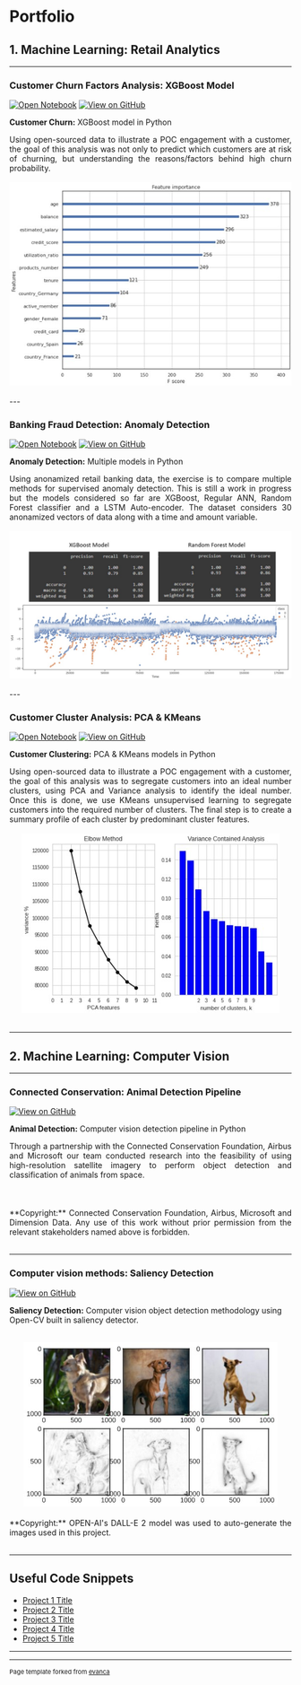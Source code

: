 # Portfolio

## 1. Machine Learning: Retail Analytics
---

### Customer Churn Factors Analysis: XGBoost Model

[![Open Notebook](https://img.shields.io/badge/Jupyter-Open_Notebook-blue?logo=Jupyter)](Projects/CustomerChurn/CustomerChurn.ipynb)
[![View on GitHub](https://img.shields.io/badge/GitHub-View_on_GitHub-blue?logo=GitHub)](https://github.com/markramn/markramn.github.io/tree/main/Projects/CustomerChurn)

**Customer Churn:** XGBoost model in Python

<div style="text-align: justify">Using open-sourced data to illustrate a POC engagement with a customer, the goal of this analysis was not only to predict which customers are at risk of churning, but understanding the reasons/factors behind high churn probability. </div>

<br>
<center><img src="Base/images/CustomerChurn_Header.jpg"></center>
<br>
---

### Banking Fraud Detection: Anomaly Detection

[![Open Notebook](https://img.shields.io/badge/Jupyter-Open_Notebook-blue?logo=Jupyter)](Projects/FraudDetection/FraudDetection.ipynb)
[![View on GitHub](https://img.shields.io/badge/GitHub-View_on_GitHub-blue?logo=GitHub)](https://github.com/markramn/markramn.github.io/tree/main/Projects/FraudDetection)

**Anomaly Detection:** Multiple models in Python

<div style="text-align: justify">Using anonamized retail banking data, the exercise is to compare multiple methods for supervised anomaly detection. This is still a work in progress but the models considered so far are XGBoost, Regular ANN, Random Forest classifier and a LSTM Auto-encoder. 
The dataset considers 30 anonamized vectors of data along with a time and amount variable. </div>

<br>
<center><img src="Base/images/FraudDetection_Header.jpg"></center>
<br>
---

### Customer Cluster Analysis: PCA & KMeans

[![Open Notebook](https://img.shields.io/badge/Jupyter-Open_Notebook-blue?logo=Jupyter)](Projects/CustomerClustering/CustomerClustering.ipynb)
[![View on GitHub](https://img.shields.io/badge/GitHub-View_on_GitHub-blue?logo=GitHub)](https://github.com/markramn/markramn.github.io/tree/main/Projects/CustomerClustering)

**Customer Clustering:** PCA & KMeans models in Python

<div style="text-align: justify">Using open-sourced data to illustrate a POC engagement with a customer, the goal of this analysis was to segregate customers into an ideal number clusters, using PCA and Variance analysis to identify the ideal number. Once this is done, we use KMeans unsupervised learning to segregate customers into the required number of clusters. The final step is to create a summary profile of each cluster by predominant cluster features. </div>

<br>
<center><img src="Base/images/CustomerClustering_Header.jpg"></center>
<br>

---
## 2. Machine Learning: Computer Vision
---

### Connected Conservation: Animal Detection Pipeline

[![View on GitHub](https://img.shields.io/badge/GitHub-View_on_GitHub-blue?logo=GitHub)](https://github.com/markramn/markramn.github.io/tree/main/Projects/ConnectedConservation)

**Animal Detection:** Computer vision detection pipeline in Python

<div style="text-align: justify">Through a partnership with the Connected Conservation Foundation, Airbus and Microsoft our team conducted research into the feasibility of using high-resolution satellite imagery to perform object detection and classification of animals from space. </div>

<br>
<center><img src=></center>
<br>

<div style="text-align: justify">**Copyright:** Connected Conservation Foundation, Airbus, Microsoft and Dimension Data. Any use of this work without prior permission from the relevant stakeholders named above is forbidden. </div>

<br>

---

### Computer vision methods: Saliency Detection

[![View on GitHub](https://img.shields.io/badge/GitHub-View_on_GitHub-blue?logo=GitHub)](https://github.com/markramn/markramn.github.io/tree/main/Projects/SaliencyDetection.ipynb)

**Saliency Detection:** Computer vision object detection methodology using Open-CV built in saliency detector.

<div style="text-align: justify">  </div>

<br>
<center><img src="Base/images/SaliencyDetection_Header.jpg"></center>
<br>

<div style="text-align: justify">**Copyright:** OPEN-AI's DALL-E 2 model was used to auto-generate the images used in this project. </div>

<br>

---

## Useful Code Snippets

- [Project 1 Title](http://example.com/)
- [Project 2 Title](http://example.com/)
- [Project 3 Title](http://example.com/)
- [Project 4 Title](http://example.com/)
- [Project 5 Title](http://example.com/)

---




---
<p style="font-size:11px">Page template forked from <a href="https://github.com/evanca/quick-portfolio">evanca</a></p>
<!-- Remove above link if you don't want to attibute -->
